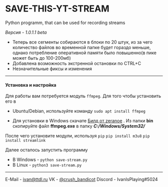 # SAVE-THIS-YT-STREAM
Python programm, that can be used for recording streams

*Версия - 1.0.1.1 beta*
- Теперь все сегменты собираются в блоки по 20 штук, из за чего количество файлов во временной папке будет гораздо меньше, однако потребление оперативной памяти было повышенно(в пике может быть до 100-200мб)
- Добавлена возможность экстренной остановки по CTRL+C
- Незначительные фиксы и изменения

------------

#### Установка и настройка
Для работы вам потребуется модуль `ffmpeg`. Для того чтобы установить его в
- Ubuntu/Debian, используйте команду
`sudo apt install ffmpeg`

- Для установки в Windows скачате [Билд от zeranoe](https://ffmpeg.zeranoe.com/builds/ "Билд от zeranoe") . Из папки **bin** скопируйте файл **ffmpeg.exe** в папку ***C:/Windows/System32/***

После чего установите модули, используя `pip`
`pip install m3u8`
`pip install streamlink`

Далее осталось запустить программу

- В Windows - 
	`python save-stream.py` 
- В Linux -
	`python3 save-stream.py` 

------------
E-Mail - ivan@ttdl.ru
VK - [@crush_bandicot](https://vk.com/crush_bandicot "@crush_bandicot")
Discord - IvanIsPlaying#5024
